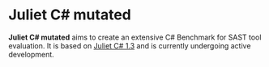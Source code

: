 # Juliet C# mutated

**Juliet C# mutated** aims to create an extensive C# Benchmark for SAST tool evaluation. It is based on <a href="https://samate.nist.gov/SARD/test-suites/110">Juliet C# 1.3</a> and is currently undergoing active development.
